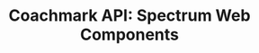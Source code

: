 ---
layout: api.njk
title: 'Coachmark API: Spectrum Web Components'
displayName: Coachmark
componentName: coachmark
tags:
  - component-api
---